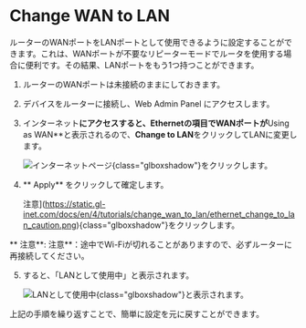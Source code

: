 # Change WAN to LAN

 ルーターのWANポートをLANポートとして使用できるように設定することができます。これは、WANポートが不要なリピーターモードでルータを使用する場合に便利です。その結果、LANポートをもう1つ持つことができます。

1. ルーターのWANポートは未接続のままにしておきます。

2.  デバイスをルーターに接続し、Web Admin Panel にアクセスします。

3. インターネット**にアクセスすると、Ethernetの項目でWANポートが**Using as WAN**と表示されるので、**Change to LAN**をクリックしてLANに変更します。

	![インターネットページ](https://static.gl-inet.com/docs/en/4/tutorials/change_wan_to_lan/ethernet_no_cable.png){class="glboxshadow"}をクリックします。

4.  ** Apply** をクリックして確定します。

	注意](https://static.gl-inet.com/docs/en/4/tutorials/change_wan_to_lan/ethernet_change_to_lan_caution.png){class="glboxshadow"}をクリックします。

  ** 注意**: 注意**：途中でWi-Fiが切れることがありますので、必ずルーターに再接続してください。

5.  すると、「LANとして使用中」と表示されます。

	![LANとして使用中](https://static.gl-inet.com/docs/en/4/tutorials/change_wan_to_lan/ethernet_using_as_lan.png){class="glboxshadow"}と表示されます。

上記の手順を繰り返すことで、簡単に設定を元に戻すことができます。

 
